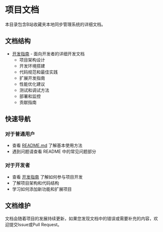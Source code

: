 # 项目文档

本目录包含B站收藏夹本地同步管理系统的详细文档。

## 文档结构

- [开发指南](develop.md) - 面向开发者的详细开发文档
  - 项目架构设计
  - 开发环境搭建
  - 代码规范和最佳实践
  - 扩展开发指南
  - 性能优化建议
  - 测试和调试方法
  - 部署和监控
  - 贡献指南

## 快速导航

### 对于普通用户
- 查看 [README.md](../README.md) 了解基本使用方法
- 遇到问题请查看 README 中的常见问题部分

### 对于开发者
- 查看 [开发指南](develop.md) 了解如何参与项目开发
- 了解项目架构和代码结构
- 学习如何添加新功能和扩展项目

## 文档维护

文档会随着项目的发展持续更新，如果您发现文档中的错误或需要补充的内容，欢迎提交Issue或Pull Request。 